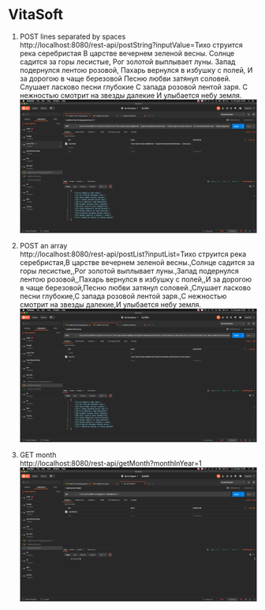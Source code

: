 # VitaSoft

1) POST lines separated by spaces </br>
http://localhost:8080/rest-api/postString?inputValue=Тихо струится река серебристая
В царстве вечернем зеленой весны.
Солнце садится за горы лесистые,
Рог золотой выплывает луны.
Запад подернулся лентою розовой,
Пахарь вернулся в избушку с полей,
И за дорогою в чаще березовой
Песню любви затянул соловей.
Слушает ласково песни глубокие
С запада розовой лентой заря.
С нежностью смотрит на звезды далекие
И улыбается небу земля.
![Post request](https://github.com/root0x251/VitaSoft/blob/master/Postman%20IMG/Снимок%20экрана%202020-07-30%20в%209.36.10.png)

1) POST an array </br>
http://localhost:8080/rest-api/postList?inputList=Тихо струится река серебристая,В царстве вечернем зеленой весны.,Солнце садится за горы лесистые,,Рог золотой выплывает луны.,Запад подернулся лентою розовой,,Пахарь вернулся в избушку с полей,,И за дорогою в чаще березовой,Песню любви затянул соловей.,Слушает ласково песни глубокие,С запада розовой лентой заря.,С нежностью смотрит на звезды далекие,И улыбается небу земля.
![Post request](https://github.com/root0x251/VitaSoft/blob/master/Postman%20IMG/Снимок%20экрана%202020-07-30%20в%209.35.38.png)

3) GET month </br>
http://localhost:8080/rest-api/getMonth?monthInYear=1
![Get request](https://github.com/root0x251/VitaSoft/blob/master/Postman%20IMG/Снимок%20экрана%202020-07-30%20в%209.36.19.png)

